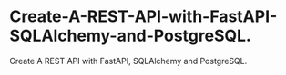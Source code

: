 # Create-A-REST-API-with-FastAPI-SQLAlchemy-and-PostgreSQL.
Create A REST API with FastAPI, SQLAlchemy and PostgreSQL.
